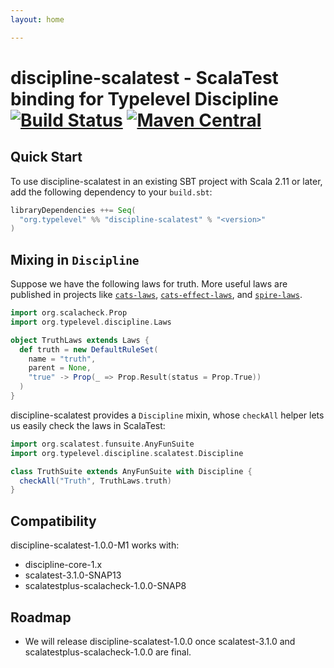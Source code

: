 ```yaml
---
layout: home

---
```


# discipline-scalatest - ScalaTest binding for Typelevel Discipline [![Build Status](https://travis-ci.com/rossabaker/discipline-scalatest.svg?branch=master)](https://travis-ci.com/typelevel/discipline-scalatest) [![Maven Central](https://maven-badges.herokuapp.com/maven-central/org.typelevel/discipline-scalatest_2.12/badge.svg)](https://maven-badges.herokuapp.com/maven-central/org.typelevel/discipline-scalatest_2.12)

## Quick Start

To use discipline-scalatest in an existing SBT project with Scala 2.11 or later, add the following dependency to your `build.sbt`:

```scala
libraryDependencies ++= Seq(
  "org.typelevel" %% "discipline-scalatest" % "<version>"
)
```

## Mixing in `Discipline`

Suppose we have the following laws for truth. More useful laws are published in projects like [`cats-laws`](https://github.com/typelevel/cats), [`cats-effect-laws`](https://github.com/typelevel/cats-effect), and [`spire-laws`](https://gihtub.com/typelevel/spire).

```scala mdoc
import org.scalacheck.Prop
import org.typelevel.discipline.Laws

object TruthLaws extends Laws {
  def truth = new DefaultRuleSet(
    name = "truth",
    parent = None,
    "true" -> Prop(_ => Prop.Result(status = Prop.True))
  )
}
```

discipline-scalatest provides a `Discipline` mixin, whose `checkAll` helper lets us easily check the laws in ScalaTest:

```scala mdoc
import org.scalatest.funsuite.AnyFunSuite
import org.typelevel.discipline.scalatest.Discipline

class TruthSuite extends AnyFunSuite with Discipline {
  checkAll("Truth", TruthLaws.truth)
}
```

## Compatibility

discipline-scalatest-1.0.0-M1 works with:

* discipline-core-1.x
* scalatest-3.1.0-SNAP13
* scalatestplus-scalacheck-1.0.0-SNAP8

## Roadmap

* We will release discipline-scalatest-1.0.0 once scalatest-3.1.0 and scalatestplus-scalacheck-1.0.0 are final.
